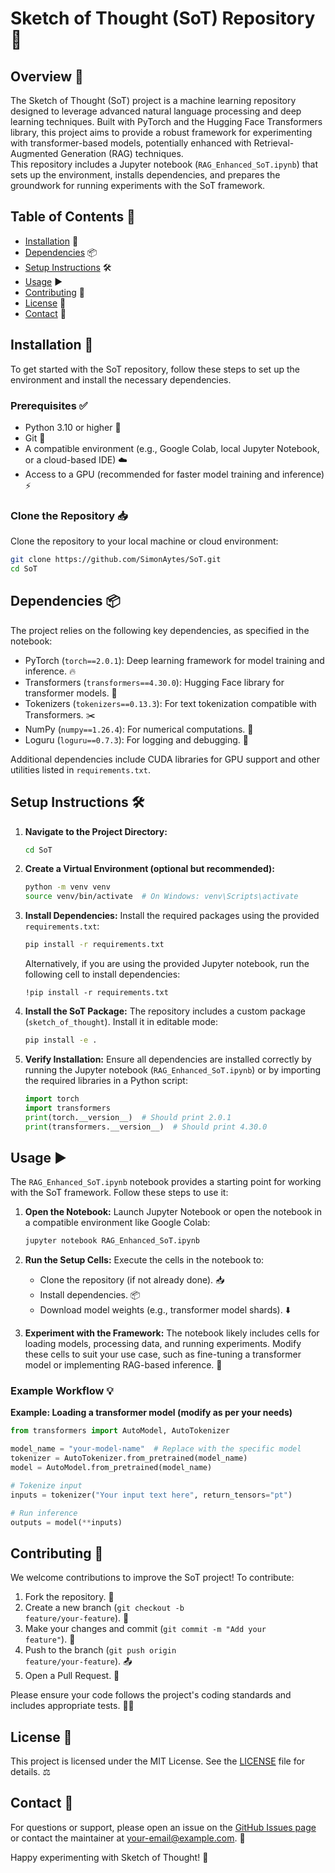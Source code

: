 # Sketch of Thought (SoT) Repository 🚀

## Overview 📖
The Sketch of Thought (SoT) project is a machine learning repository designed to leverage advanced natural language processing and deep learning techniques. Built with PyTorch and the Hugging Face Transformers library, this project aims to provide a robust framework for experimenting with transformer-based models, potentially enhanced with Retrieval-Augmented Generation (RAG) techniques.  
This repository includes a Jupyter notebook (<code>RAG_Enhanced_SoT.ipynb</code>) that sets up the environment, installs dependencies, and prepares the groundwork for running experiments with the SoT framework.

## Table of Contents 📑
- [Installation](#installation) 🔧
- [Dependencies](#dependencies) 📦
- [Setup Instructions](#setup-instructions) 🛠️
- [Usage](#usage) ▶️
- [Contributing](#contributing) 🤝
- [License](#license) 📄
- [Contact](#contact) 📧

## Installation 🔧
To get started with the SoT repository, follow these steps to set up the environment and install the necessary dependencies.

### Prerequisites ✅
- Python 3.10 or higher 🐍
- Git 📂
- A compatible environment (e.g., Google Colab, local Jupyter Notebook, or a cloud-based IDE) ☁️
- Access to a GPU (recommended for faster model training and inference) ⚡

### Clone the Repository 📥
Clone the repository to your local machine or cloud environment:
```bash
git clone https://github.com/SimonAytes/SoT.git
cd SoT
```

## Dependencies 📦
The project relies on the following key dependencies, as specified in the notebook:

- PyTorch (<code>torch==2.0.1</code>): Deep learning framework for model training and inference. 🔥
- Transformers (<code>transformers==4.30.0</code>): Hugging Face library for transformer models. 🤗
- Tokenizers (<code>tokenizers==0.13.3</code>): For text tokenization compatible with Transformers. ✂️
- NumPy (<code>numpy==1.26.4</code>): For numerical computations. 🔢
- Loguru (<code>loguru==0.7.3</code>): For logging and debugging. 📝

Additional dependencies include CUDA libraries for GPU support and other utilities listed in <code>requirements.txt</code>.

## Setup Instructions 🛠️

1. **Navigate to the Project Directory:**
   ```bash
   cd SoT
   ```

2. **Create a Virtual Environment (optional but recommended):**
   ```bash
   python -m venv venv
   source venv/bin/activate  # On Windows: venv\Scripts\activate
   ```

3. **Install Dependencies:**
   Install the required packages using the provided <code>requirements.txt</code>:
   ```bash
   pip install -r requirements.txt
   ```

   Alternatively, if you are using the provided Jupyter notebook, run the following cell to install dependencies:
   ```
   !pip install -r requirements.txt
   ```

4. **Install the SoT Package:**
   The repository includes a custom package (<code>sketch_of_thought</code>). Install it in editable mode:
   ```bash
   pip install -e .
   ```

5. **Verify Installation:**
   Ensure all dependencies are installed correctly by running the Jupyter notebook (<code>RAG_Enhanced_SoT.ipynb</code>) or by importing the required libraries in a Python script:
   ```python
   import torch
   import transformers
   print(torch.__version__)  # Should print 2.0.1
   print(transformers.__version__)  # Should print 4.30.0
   ```

## Usage ▶️
The <code>RAG_Enhanced_SoT.ipynb</code> notebook provides a starting point for working with the SoT framework. Follow these steps to use it:

1. **Open the Notebook:**
   Launch Jupyter Notebook or open the notebook in a compatible environment like Google Colab:
   ```bash
   jupyter notebook RAG_Enhanced_SoT.ipynb
   ```

2. **Run the Setup Cells:**
   Execute the cells in the notebook to:
   - Clone the repository (if not already done). 📥
   - Install dependencies. 📦
   - Download model weights (e.g., transformer model shards). ⬇️

3. **Experiment with the Framework:**
   The notebook likely includes cells for loading models, processing data, and running experiments. Modify these cells to suit your use case, such as fine-tuning a transformer model or implementing RAG-based inference. 🧪

### Example Workflow 💡
**Example: Loading a transformer model (modify as per your needs)**
```python
from transformers import AutoModel, AutoTokenizer

model_name = "your-model-name"  # Replace with the specific model
tokenizer = AutoTokenizer.from_pretrained(model_name)
model = AutoModel.from_pretrained(model_name)

# Tokenize input
inputs = tokenizer("Your input text here", return_tensors="pt")

# Run inference
outputs = model(**inputs)
```

## Contributing 🤝
We welcome contributions to improve the SoT project! To contribute:

1. Fork the repository. 🍴
2. Create a new branch (<code>git checkout -b feature/your-feature</code>). 🌿
3. Make your changes and commit (<code>git commit -m "Add your feature"</code>). 💾
4. Push to the branch (<code>git push origin feature/your-feature</code>). 📤
5. Open a Pull Request. 🔄

Please ensure your code follows the project's coding standards and includes appropriate tests. 🧑‍🔬

## License 📄
This project is licensed under the MIT License. See the <a href="LICENSE">LICENSE</a> file for details. ⚖️

## Contact 📧
For questions or support, please open an issue on the <a href="https://github.com/SimonAytes/SoT/issues">GitHub Issues page</a> or contact the maintainer at <a href="mailto:your-email@example.com">your-email@example.com</a>. 💬

Happy experimenting with Sketch of Thought! 🎉
